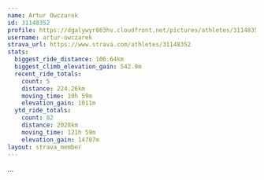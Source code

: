 ```yaml
---
name: Artur Owczarek
id: 31148352
profile: https://dgalywyr863hv.cloudfront.net/pictures/athletes/31148352/15906846/1/large.jpg
username: artur-owczarek
strava_url: https://www.strava.com/athletes/31148352
stats:
  biggest_ride_distance: 106.64km
  biggest_climb_elevation_gain: 542.9m
  recent_ride_totals:
    count: 5
    distance: 224.26km
    moving_time: 10h 59m
    elevation_gain: 1011m
  ytd_ride_totals:
    count: 82
    distance: 2028km
    moving_time: 121h 59m
    elevation_gain: 14787m
layout: strava_member
--- 
```

...
